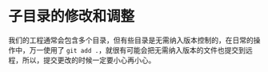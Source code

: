 # 子目录的修改和调整

我们的工程通常会包含多个目录，但有些目录是无需纳入版本控制的，在日常的操作中，万一使用了 `git add .`，就很有可能会把无需纳入版本的文件也提交到远程，所以，提交更改的时候一定要小心再小心。
